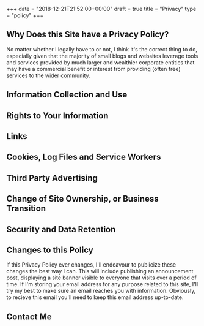 +++
date = "2018-12-21T21:52:00+00:00"
draft = true
title = "Privacy"
type = "policy"
+++

## Why Does this Site have a Privacy Policy?

No matter whether I legally have to or not, I think it's the correct thing to do, especially given that the majority of small blogs and websites leverage tools and services provided by much larger and wealthier corporate entities that may have a commercial benefit or interest from providing (often free) services to the wider community.

## Information Collection and Use

## Rights to Your Information

## Links

## Cookies, Log Files and Service Workers

## Third Party Advertising

## Change of Site Ownership, or Business Transition

## Security and Data Retention


## Changes to this Policy

If this Privacy Policy ever changes, I'll endeavour to publicize these changes the best way I can. This will include publishing an announcement post, displaying a site banner visible to everyone that visits over a period of time. If I'm storing your email address for any purpose related to this site, I'll try my best to make sure an email reaches you with information. Obviously, to recieve this email you'll need to keep this email address up-to-date.

## Contact Me

